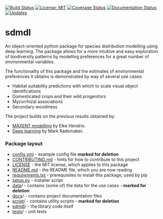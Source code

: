 [![Build Status](https://travis-ci.com/naturalis/sdmdl.svg?branch=master)](https://travis-ci.com/naturalis/sdmdl)
[![License: MIT](https://img.shields.io/badge/License-MIT-success.svg)](https://opensource.org/licenses/MIT)
[![Coverage Status](https://coveralls.io/repos/github/naturalis/sdmdl/badge.svg?branch=master)](https://coveralls.io/github/naturalis/sdmdl?branch=master)
[![Documentation Status](https://readthedocs.org/projects/sdmdl/badge/?version=latest)](https://sdmdl.readthedocs.io/en/latest/?badge=latest)
[![Updates](https://pyup.io/repos/github/naturalis/sdmdl/shield.svg)](https://pyup.io/repos/github/naturalis/sdmdl/)

# sdmdl

An object-oriented python package for species distribution modelling using deep learning.
The package allows for a more intuitive and easy exploration of biodiversity patterns by 
modelling preferences for a great number of environmental variables. 

The functionality of this package and the estimates of environmental preferences it
obtains is demonstrated by way of several use cases:

* Habitat suitability predictions with which to scale visual object identifications
* Domesticated crops and their wild progenitors
* Mycorrhizal associations
* Secondary woodiness

The project builds on the previous results obtained by:

- [MAXENT modelling](https://github.com/naturalis/trait-geo-diverse-ungulates) by Elke Hendrix.
- [Deep learning](https://github.com/naturalis/trait-geo-diverse-dl) by Mark Rademaker.

### Package layout

- [config.yml](config.yml) - example config file **marked for deletion**
- [CONTRIBUTING.md](CONTRIBUTING.md) - hints for how to contribute to this project
- [LICENSE](LICENSE) - the MIT license, which applies to this package
- [README.md](README.md) - the README file, which you are now reading
- [requirements.txt](requirements.txt) - prerequisites to install this package, used by pip
- [setup.py](setup.py) - installer script
- [data](data)/ - contains (some of) the data for the use cases - **marked for deletion**
- [docs](docs)/ - contains project documentation files
- [script](script)/ - contains utility scripts - **marked for deletion**
- [sdmdl](sdmdl)/ - the library code itself
- [tests](tests)/ - unit tests
